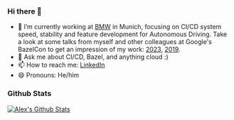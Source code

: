### Hi there 👋

- 🔭 I’m currently working at [BMW](https://www.bmwgroup.com/en.html) in Munich, focusing on CI/CD system speed, stability and feature development for Autonomous Driving. Take a look at some talks from myself and other colleagues at Google's BazelCon to get an impression of my work: [2023](https://www.youtube.com/watch?v=oui9v-ZKW-Y), [2019](https://www.youtube.com/watch?v=Gh4SJuYUoQI).
- 💬 Ask me about CI/CD, Bazel, and anything cloud :)
- 📫 How to reach me: [LinkedIn](https://www.linkedin.com/in/alex-scott-a4baa548/)
- 😄 Pronouns: He/him

### Github Stats

[![Alex's Github Stats](https://github-readme-stats.vercel.app/api?username=alexander-scott&count_private=true&theme=default&show_icons=true)](https://github.com/alexander-scott)
